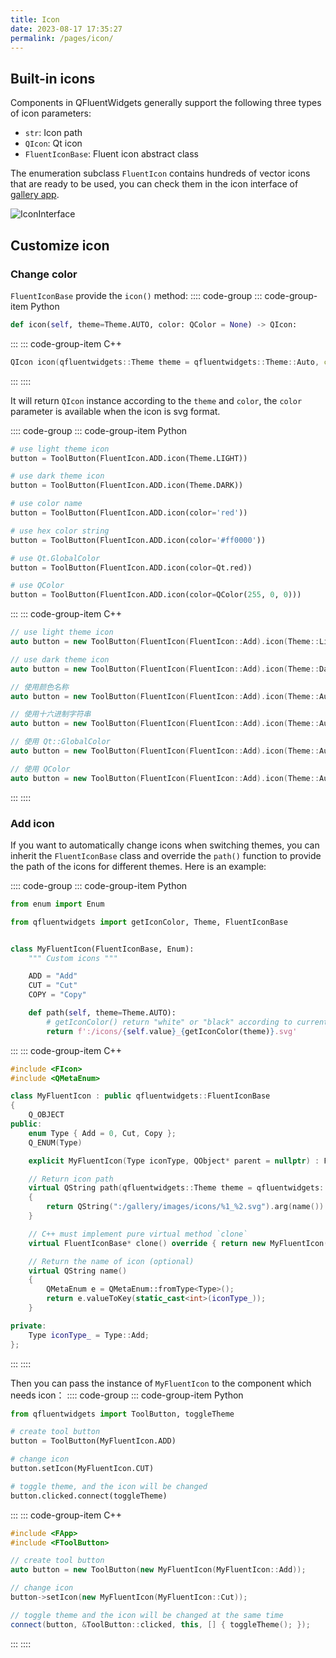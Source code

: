 ```yaml
---
title: Icon
date: 2023-08-17 17:35:27
permalink: /pages/icon/
---
```


## Built-in icons
Components in QFluentWidgets generally support the following three types of icon parameters:
* `str`: Icon path
* `QIcon`: Qt icon
* `FluentIconBase`: Fluent icon abstract class

The enumeration subclass `FluentIcon` contains hundreds of vector icons that are ready to be used, you can check them in the icon interface of [gallery app](https://github.com/zhiyiYo/PyQt-Fluent-Widgets/releases/download/v1.1.6/PyQt-Fluent-Widgets-Gallery_v1.1.6_lite_windows_x64.zip).

![IconInterface](/img/designer/IconInterface.jpg)

## Customize icon

### Change color
`FluentIconBase` provide the `icon()` method:
:::: code-group
::: code-group-item Python
```python
def icon(self, theme=Theme.AUTO, color: QColor = None) -> QIcon:
```
:::
::: code-group-item C++
```cpp
QIcon icon(qfluentwidgets::Theme theme = qfluentwidgets::Theme::Auto, const QColor& color = QColor());
```
:::
::::

It will return `QIcon` instance according to the `theme` and `color`, the `color` parameter is available when the icon is svg format.

:::: code-group
::: code-group-item Python
```python
# use light theme icon
button = ToolButton(FluentIcon.ADD.icon(Theme.LIGHT))

# use dark theme icon
button = ToolButton(FluentIcon.ADD.icon(Theme.DARK))

# use color name
button = ToolButton(FluentIcon.ADD.icon(color='red'))

# use hex color string
button = ToolButton(FluentIcon.ADD.icon(color='#ff0000'))

# use Qt.GlobalColor
button = ToolButton(FluentIcon.ADD.icon(color=Qt.red))

# use QColor
button = ToolButton(FluentIcon.ADD.icon(color=QColor(255, 0, 0)))
```
:::
::: code-group-item C++
```cpp
// use light theme icon
auto button = new ToolButton(FluentIcon(FluentIcon::Add).icon(Theme::Light))

// use dark theme icon
auto button = new ToolButton(FluentIcon(FluentIcon::Add).icon(Theme::Dark))

// 使用颜色名称
auto button = new ToolButton(FluentIcon(FluentIcon::Add).icon(Theme::Auto, "red"))

// 使用十六进制字符串
auto button = new ToolButton(FluentIcon(FluentIcon::Add).icon(Theme::Auto, "#ff0000"))

// 使用 Qt::GlobalColor
auto button = new ToolButton(FluentIcon(FluentIcon::Add).icon(Theme::Auto, Qt::red))

// 使用 QColor
auto button = new ToolButton(FluentIcon(FluentIcon::Add).icon(Theme::Auto, QColor(255, 0, 0)))
```
:::
::::

### Add icon
If you want to automatically change icons when switching themes, you can inherit the `FluentIconBase` class and override the `path()` function to provide the path of the icons for different themes. Here is an example:

:::: code-group
::: code-group-item Python
```python
from enum import Enum

from qfluentwidgets import getIconColor, Theme, FluentIconBase


class MyFluentIcon(FluentIconBase, Enum):
    """ Custom icons """

    ADD = "Add"
    CUT = "Cut"
    COPY = "Copy"

    def path(self, theme=Theme.AUTO):
        # getIconColor() return "white" or "black" according to current theme
        return f':/icons/{self.value}_{getIconColor(theme)}.svg'
```
:::
::: code-group-item C++
```cpp
#include <FIcon>
#include <QMetaEnum>

class MyFluentIcon : public qfluentwidgets::FluentIconBase
{
    Q_OBJECT
public:
    enum Type { Add = 0, Cut, Copy };
    Q_ENUM(Type)

    explicit MyFluentIcon(Type iconType, QObject* parent = nullptr) : FluentIconBase(parent), iconType_(iconType) {}

    // Return icon path
    virtual QString path(qfluentwidgets::Theme theme = qfluentwidgets::Theme::Auto) override
    {
        return QString(":/gallery/images/icons/%1_%2.svg").arg(name()).arg(qfluentwidgets::getIconColor(theme));
    }

    // C++ must implement pure virtual method `clone`
    virtual FluentIconBase* clone() override { return new MyFluentIcon(iconType_, parent()); }

    // Return the name of icon (optional)
    virtual QString name()
    {
        QMetaEnum e = QMetaEnum::fromType<Type>();
        return e.valueToKey(static_cast<int>(iconType_));
    }

private:
    Type iconType_ = Type::Add;
};
```
:::
::::

Then you can pass the instance of `MyFluentIcon` to the component which needs icon：
:::: code-group
::: code-group-item Python
```python
from qfluentwidgets import ToolButton, toggleTheme

# create tool button
button = ToolButton(MyFluentIcon.ADD)

# change icon
button.setIcon(MyFluentIcon.CUT)

# toggle theme, and the icon will be changed
button.clicked.connect(toggleTheme)
```
:::
::: code-group-item C++
```cpp
#include <FApp>
#include <FToolButton>

// create tool button
auto button = new ToolButton(new MyFluentIcon(MyFluentIcon::Add));

// change icon
button->setIcon(new MyFluentIcon(MyFluentIcon::Cut));

// toggle theme and the icon will be changed at the same time
connect(button, &ToolButton::clicked, this, [] { toggleTheme(); });
```
:::
::::